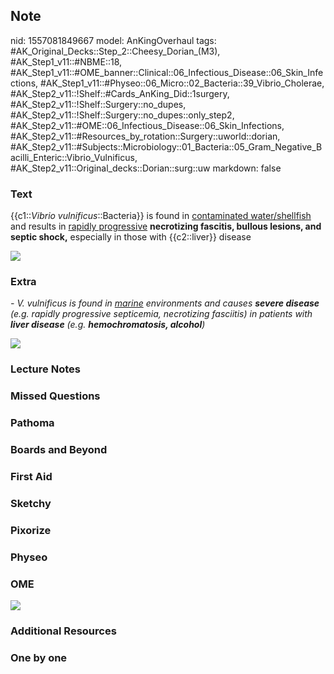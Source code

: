 ## Note
nid: 1557081849667
model: AnKingOverhaul
tags: #AK_Original_Decks::Step_2::Cheesy_Dorian_(M3), #AK_Step1_v11::#NBME::18, #AK_Step1_v11::#OME_banner::Clinical::06_Infectious_Disease::06_Skin_Infections, #AK_Step1_v11::#Physeo::06_Micro::02_Bacteria::39_Vibrio_Cholerae, #AK_Step2_v11::!Shelf::#Cards_AnKing_Did::1surgery, #AK_Step2_v11::!Shelf::Surgery::no_dupes, #AK_Step2_v11::!Shelf::Surgery::no_dupes::only_step2, #AK_Step2_v11::#OME::06_Infectious_Disease::06_Skin_Infections, #AK_Step2_v11::#Resources_by_rotation::Surgery::uworld::dorian, #AK_Step2_v11::#Subjects::Microbiology::01_Bacteria::05_Gram_Negative_Bacilli_Enteric::Vibrio_Vulnificus, #AK_Step2_v11::Original_decks::Dorian::surg::uw
markdown: false

### Text
{{c1::<i>Vibrio vulnificus</i>::Bacteria}} is found in
<u>contaminated water/shellfish</u> and results in <u>rapidly
progressive</u> <b>necrotizing fascitis, bullous lesions, and
septic shock,</b> especially in those with {{c2::liver}} disease
<div><img src="paste-622911991840771.jpg"></div>

### Extra
<i>- V. vulnificus is found in <u>marine</u> environments and
causes <b>severe disease</b> (e.g. rapidly progressive septicemia,
necrotizing fasciitis) in patients with <b>liver disease</b> (e.g.
<b>hemochromatosis, alcohol</b>)</i>
<div>
  <i><img src="vibrio.png"></i>
</div>

### Lecture Notes


### Missed Questions


### Pathoma


### Boards and Beyond


### First Aid


### Sketchy


### Pixorize


### Physeo


### OME
<div class="ome-widget">
  <a href=
  "https://onlinemeded.org/spa/infectious-disease/skin-infections/acquire?ref=anki">
  <img src="_OME_AnkiFlashcards_Lesson_4.png"></a>
</div>

### Additional Resources


### One by one

